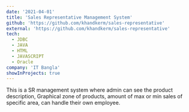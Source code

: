 ```yaml
---
date: '2021-04-01'
title: 'Sales Representative Management System'
github: 'https://github.com/khandkerm/sales-representative'
external: 'https://github.com/khandkerm/sales-representative'
tech:
  - JDBC
  - JAVA
  - HTML
  - JAVASCRIPT
  - Oracle
company: 'IT Bangla'
showInProjects: true
---
```


This is a SR management system where admin can see the product description, Graphical zone of products, amount of max or min sales of specific area, can handle their own employee.
